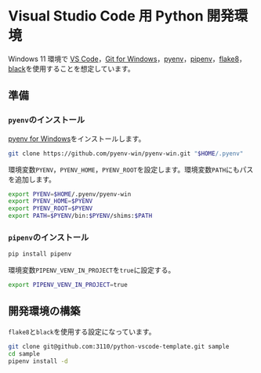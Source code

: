 # Visual Studio Code 用 Python 開発環境

Windows 11 環境で [VS Code](https://azure.microsoft.com/ja-jp/products/visual-studio-code/)，[Git for Windows](https://gitforwindows.org/)，[pyenv](https://github.com/pyenv-win/pyenv-win)，[pipenv](https://github.com/pypa/pipenv)，[flake8](https://github.com/pycqa/flake8)，[black](https://github.com/psf/black)を使用することを想定しています。

## 準備

### `pyenv`のインストール

[pyenv for Windows](https://github.com/pyenv-win/pyenv-win)をインストールします。

```bash
git clone https://github.com/pyenv-win/pyenv-win.git "$HOME/.pyenv"
```

環境変数`PYENV`，`PYENV_HOME`，`PYENV_ROOT`を設定します。環境変数`PATH`にもパスを追加します。

```bash
export PYENV=$HOME/.pyenv/pyenv-win
export PYENV_HOME=$PYENV
export PYENV_ROOT=$PYENV
export PATH=$PYENV/bin:$PYENV/shims:$PATH
```

### `pipenv`のインストール

```bash
pip install pipenv
```

環境変数`PIPENV_VENV_IN_PROJECT`を`true`に設定する。

```bash
export PIPENV_VENV_IN_PROJECT=true
```

## 開発環境の構築

`flake8`と`black`を使用する設定になっています。

```bash
git clone git@github.com:3110/python-vscode-template.git sample
cd sample
pipenv install -d
```
